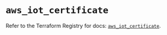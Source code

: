 # `aws_iot_certificate`

Refer to the Terraform Registry for docs: [`aws_iot_certificate`](https://registry.terraform.io/providers/hashicorp/aws/6.3.0/docs/resources/iot_certificate).
